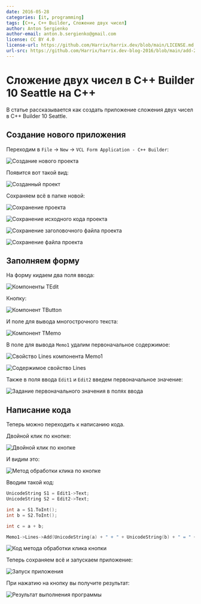 ```yaml
---
date: 2016-05-28
categories: [it, programming]
tags: [C++, C++ Builder, Сложение двух чисел]
author: Anton Sergienko
author-email: anton.b.sergienko@gmail.com
license: CC BY 4.0
license-url: https://github.com/Harrix/harrix.dev/blob/main/LICENSE.md
url-src: https://github.com/Harrix/harrix.dev-blog-2016/blob/main/add-2-num-c-builder-10/add-2-num-c-builder-10.md
---
```


# Сложение двух чисел в C++ Builder 10 Seattle на C++

В статье рассказывается как создать приложение сложения двух чисел в C++ Builder 10 Seattle.

## Создание нового приложения

Переходим в `File` → `New` → `VCL Form Application - C++ Builder`:

![Создание нового проекта](img/new-project_01.png)

Появится вот такой вид:

![Созданный проект](img/new-project_02.png)

Сохраняем всё в папке новой:

![Сохранение проекта](img/new-project_03.png)

![Сохранение исходного кода проекта](img/new-project_04.png)

![Сохранение заголовочного файла проекта](img/new-project_05.png)

![Сохранение файла проекта](img/new-project_06.png)

## Заполняем форму

На форму кидаем два поля ввода:

![Компоненты TEdit](img/controls_01.png)

Кнопку:

![Компонент TButton](img/controls_02.png)

И поле для вывода многострочного текста:

![Компонент TMemo](img/controls_03.png)

В поле для вывода `Memo1` удалим первоначальное содержимое:

![Свойство Lines компонента Memo1](img/controls_04.png)

![Содержимое свойство Lines](img/controls_05.png)

Также в поля ввода `Edit1` и `Edit2` введем первоначальное значение:

![Задание первоначального значения в полях ввода](img/controls_06.png)

## Написание кода

Теперь можно переходить к написанию кода.

Двойной клик по кнопке:

![Двойной клик по кнопке](img/click_01.png)

И видим это:

![Метод обработки клика по кнопке](img/click_02.png)

Вводим такой код:

```cpp
UnicodeString S1 = Edit1->Text;
UnicodeString S2 = Edit2->Text;

int a = S1.ToInt();
int b = S2.ToInt();

int c = a + b;

Memo1->Lines->Add(UnicodeString(a) + " + " + UnicodeString(b) + " = " + UnicodeString(c));
```

![Код метода обработки клика кнопки](img/click_03.png)

Теперь сохраняем всё и запускаем приложение:

![Запуск приложения](img/run.png)

При нажатию на кнопку вы получите результат:

![Результат выполнения программы](img/result.png)
